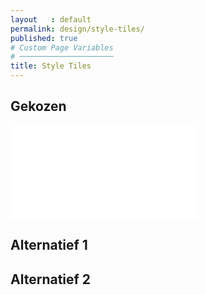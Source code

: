 ```yaml
---
layout   : default
permalink: design/style-tiles/
published: true
# Custom Page Variables
# ─────────────────────
title: Style Tiles
---
```


Gekozen
-------

![Ideaboard1](/1718-nmd3-project-dhaenens_boone/assets/images/Moodboard.pdf)


Alternatief 1
---

Alternatief 2
---